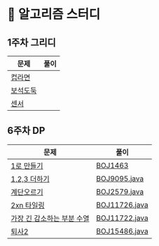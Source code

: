 # 📍 알고리즘 스터디

## 1주차 그리디

| 문제                                           | 풀이 |
|----------------------------------------------|----|
| [컵라면](https://www.acmicpc.net/problem/1781)  |    |
| [보석도둑](https://www.acmicpc.net/problem/1202) |    |
| [센서](https://www.acmicpc.net/problem/2212)   |    |

## 6주차 DP

| 문제                                                        | 풀이                                                             |
|-----------------------------------------------------------|----------------------------------------------------------------|
| [1로 만들기](https://www.acmicpc.net/problem/1463)            | [BOJ1463](src%2Fmain%2Fweek6%2FBOJ1463)                        |
| [1,2,3 더하기](https://www.acmicpc.net/problem/1202)         | [BOJ9095.java](src%2Fmain%2Fweek6%2FBOJ9095%2FBOJ9095.java)    |
| [계단오르기](https://www.acmicpc.net/problem/2579)             | [BOJ2579.java](src%2Fmain%2Fweek6%2FBOJ2579%2FBOJ2579.java)    |
| [2xn 타일링](https://www.acmicpc.net/problem/2579)           | [BOJ11726.java](src%2Fmain%2Fweek6%2FBOJ11726%2FBOJ11726.java) |
| [가장 긴 감소하는 부분 수열 ](https://www.acmicpc.net/problem/11722) | [BOJ11722.java](src%2Fmain%2Fweek6%2FBOJ11722%2FBOJ11722.java) |
| [퇴사2](https://www.acmicpc.net/problem/15486)              | [BOJ15486.java](src%2Fmain%2Fweek6%2FBOJ15486%2FBOJ15486.java) |
